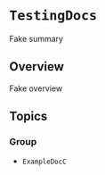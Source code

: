 # ``TestingDocs``

Fake summary

## Overview

Fake overview

## Topics

### Group

- ``ExampleDocC``
